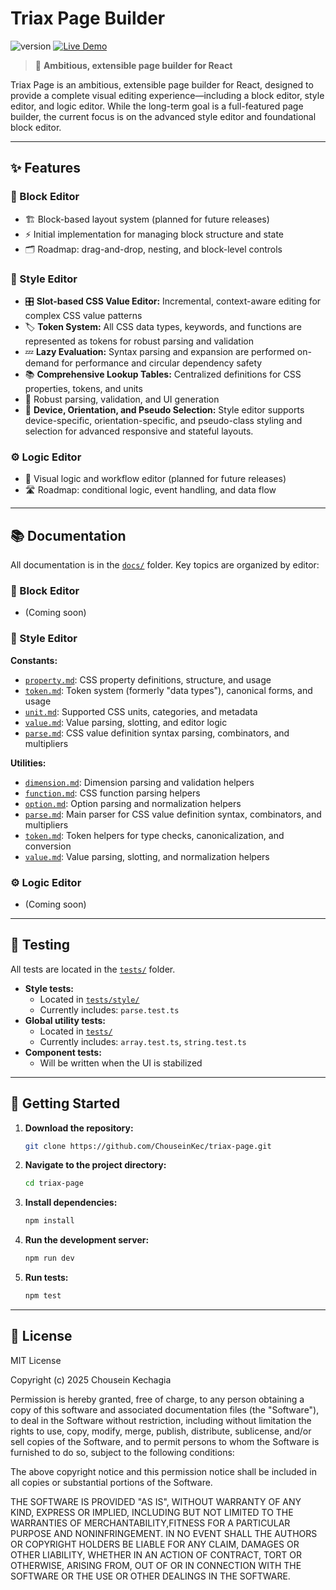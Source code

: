 # Triax Page Builder

![version](https://img.shields.io/badge/version-0.2.0-blue) [![Live Demo](https://img.shields.io/badge/demo-online-brightgreen?logo=google-chrome&logoColor=white)](https://demo.chouseinkechagia.com/)

> 🚀 **Ambitious, extensible page builder for React**

Triax Page is an ambitious, extensible page builder for React, designed to provide a complete visual editing experience—including a block editor, style editor, and logic editor. While the long-term goal is a full-featured page builder, the current focus is on the advanced style editor and foundational block editor.

---

## ✨ Features

### 🧩 Block Editor

- 🏗️ Block-based layout system (planned for future releases)
- ⚡ Initial implementation for managing block structure and state
- 🗂️ Roadmap: drag-and-drop, nesting, and block-level controls

### 🎨 Style Editor

- 🎛️ **Slot-based CSS Value Editor:** Incremental, context-aware editing for complex CSS value patterns
- 🏷️ **Token System:** All CSS data types, keywords, and functions are represented as tokens for robust parsing and validation
- 💤 **Lazy Evaluation:** Syntax parsing and expansion are performed on-demand for performance and circular dependency safety
- 📚 **Comprehensive Lookup Tables:** Centralized definitions for CSS properties, tokens, and units
- 🧪 Robust parsing, validation, and UI generation
- 📱 **Device, Orientation, and Pseudo Selection:** Style editor supports device-specific, orientation-specific, and pseudo-class styling and selection for advanced responsive and stateful layouts.

### ⚙️ Logic Editor

- 🧠 Visual logic and workflow editor (planned for future releases)
- 🛣️ Roadmap: conditional logic, event handling, and data flow

---

## 📚 Documentation

All documentation is in the [`docs/`](docs/) folder. Key topics are organized by editor:

### 🧩 Block Editor

- (Coming soon)

### 🎨 Style Editor

**Constants:**
- [`property.md`](docs/style/constants/property.md): CSS property definitions, structure, and usage
- [`token.md`](docs/style/constants/token.md): Token system (formerly "data types"), canonical forms, and usage
- [`unit.md`](docs/style/constants/unit.md): Supported CSS units, categories, and metadata
- [`value.md`](docs/style/constants/value.md): Value parsing, slotting, and editor logic
- [`parse.md`](docs/style/constants/parse.md): CSS value definition syntax parsing, combinators, and multipliers

**Utilities:**
- [`dimension.md`](docs/style/utilities/dimension.md): Dimension parsing and validation helpers
- [`function.md`](docs/style/utilities/function.md): CSS function parsing helpers
- [`option.md`](docs/style/utilities/option.md): Option parsing and normalization helpers
- [`parse.md`](docs/style/utilities/parse.md): Main parser for CSS value definition syntax, combinators, and multipliers
- [`token.md`](docs/style/utilities/token.md): Token helpers for type checks, canonicalization, and conversion
- [`value.md`](docs/style/utilities/value.md): Value parsing, slotting, and normalization helpers

### ⚙️ Logic Editor

- (Coming soon)

---

## 🧪 Testing

All tests are located in the [`tests/`](tests/) folder.

- **Style tests:**
  - Located in [`tests/style/`](tests/style/)
  - Currently includes: `parse.test.ts`
- **Global utility tests:**
  - Located in [`tests/`](tests/)
  - Currently includes: `array.test.ts`, `string.test.ts`
- **Component tests:**
  - Will be written when the UI is stabilized

---

## 🚀 Getting Started

1. **Download the repository:**  
   ```sh
   git clone https://github.com/ChouseinKec/triax-page.git
   ```
2. **Navigate to the project directory:**  
   ```sh
   cd triax-page
   ```
3. **Install dependencies:**  
   ```sh
   npm install
   ```
4. **Run the development server:**  
   ```sh
   npm run dev
   ```
5. **Run tests:**  
   ```sh
   npm test
   ```

---

## 📝 License

MIT License

Copyright (c) 2025 Chousein Kechagia

Permission is hereby granted, free of charge, to any person obtaining a copy of this software and associated documentation files (the "Software"), to deal in the Software without restriction, including without limitation the rights to use, copy, modify, merge, publish, distribute, sublicense, and/or sell copies of the Software, and to permit persons to whom the Software is furnished to do so, subject to the following conditions:

The above copyright notice and this permission notice shall be included in all copies or substantial portions of the Software.

THE SOFTWARE IS PROVIDED "AS IS", WITHOUT WARRANTY OF ANY KIND, EXPRESS OR IMPLIED, INCLUDING BUT NOT LIMITED TO THE WARRANTIES OF MERCHANTABILITY,FITNESS FOR A PARTICULAR PURPOSE AND NONINFRINGEMENT. IN NO EVENT SHALL THE AUTHORS OR COPYRIGHT HOLDERS BE LIABLE FOR ANY CLAIM, DAMAGES OR OTHER LIABILITY, WHETHER IN AN ACTION OF CONTRACT, TORT OR OTHERWISE, ARISING FROM, OUT OF OR IN CONNECTION WITH THE SOFTWARE OR THE USE OR OTHER DEALINGS IN THE SOFTWARE.
